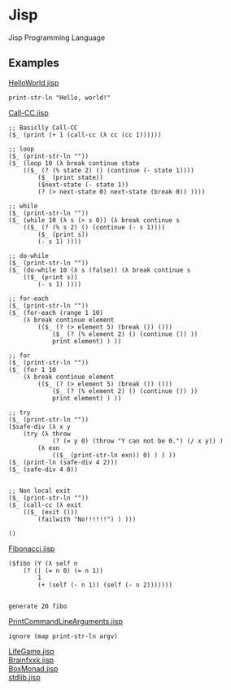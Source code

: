 # Jisp
Jisp Programming Language

## Examples

[HelloWorld.jisp](Examples/HelloWorld.jisp)
```
print-str-ln "Hello, world!"
```

[Call-CC.jisp](Examples/Call-CC.jisp)
```
;; Basiclly Call-CC
($_ (print (+ 1 (call-cc (λ cc (cc 1))))))

;; loop
($_ (print-str-ln ""))
($_ (loop 10 (λ break continue state 
	(($_ (? (% state 2) () (continue (- state 1))))
		($_ (print state))
		($next-state (- state 1))
		(? (> next-state 0) next-state (break 0)) ))))
		
;; while
($_ (print-str-ln ""))
($_ (while 10 (λ s (> s 0)) (λ break continue s 
	(($_ (? (% s 2) () (continue (- s 1))))
		($_ (print s))
		(- s 1) ))))
		
;; do-while
($_ (print-str-ln ""))
($_ (do-while 10 (λ s (false)) (λ break continue s 
	(($_ (print s))
		(- s 1) ))))
		
;; for-each
($_ (print-str-ln ""))
($_ (for-each (range 1 10)
	(λ break continue element
		(($_ (? (> element 5) (break ()) ()))
			($_ (? (% element 2) () (continue ()) ))
			print element) ) ))
			
;; for
($_ (print-str-ln ""))
($_ (for 1 10
	(λ break continue element
		(($_ (? (> element 5) (break ()) ()))
			($_ (? (% element 2) () (continue ()) ))
			print element) ) ))
			
;; try
($_ (print-str-ln ""))
($safe-div (λ x y
	(try (λ throw
			(? (= y 0) (throw "Y can not be 0.") (/ x y)) )
		(λ exn 
			(($_ (print-str-ln exn)) 0) ) ) ))
($_ (print-ln (safe-div 4 2)))
($_ (safe-div 4 0))


;; Non local exit
($_ (print-str-ln ""))
($_ (call-cc (λ exit 
	(($_ (exit ()))
		(failwith "No!!!!!!") ) )))

()

```

[Fibonacci.jisp](Examples/Fibonacci.jisp)
```
($fibo (Y (λ self n 
    (? (| (= n 0) (= n 1)) 
        1
        (+ (self (- n 1)) (self (- n 2)))))))


generate 20 fibo
```

[PrintCommandLineArguments.jisp](Examples/PrintCommandLineArguments.jisp)
```
ignore (map print-str-ln argv)
```
[LifeGame.jisp](Examples/LifeGame.jisp)    
[Brainfxxk.jisp](Examples/Brainfxxk.jisp)    
[BoxMonad.jisp](Examples/BoxMonad.jisp)        
[stdlib.jisp](Jisp/stdlib.jisp)    
